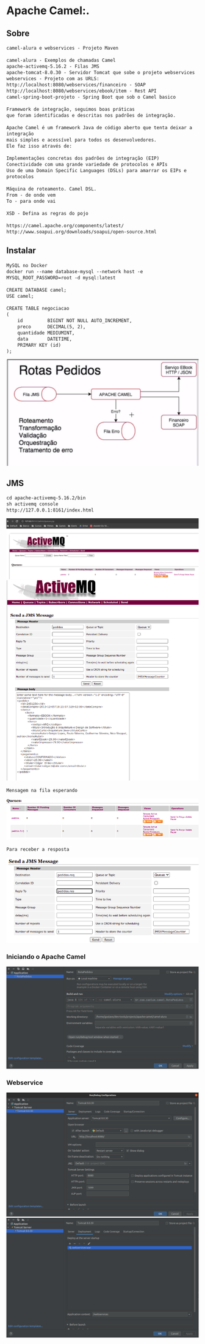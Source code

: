 # Apache Camel:.

## Sobre

````
camel-alura e webservices - Projeto Maven

camel-alura - Exemplos de chamadas Camel
apache-activemq-5.16.2 - Filas JMS
apache-tomcat-8.0.30 - Servidor Tomcat que sobe o projeto webservices
webservices - Projeto com as URLS:
http://localhost:8080/webservices/financeiro - SOAP
http://localhost:8080/webservices/ebook/item - Rest API
camel-spring-boot-projeto - Spring Boot que sob o Camel basico

Framework de integração, seguimos boas práticas 
que foram identificadas e descritas nos padrões de integração.

Apache Camel é um framework Java de código aberto que tenta deixar a integração 
mais simples e acessível para todos os desenvolvedores. 
Ele faz isso através de:

Implementações concretas dos padrões de integração (EIP)
Conectividade com uma grande variedade de protocolos e APIs
Uso de uma Domain Specific Languages (DSLs) para amarrar os EIPs e protocolos

Máquina de roteamento. Camel DSL.
From - de onde vem
To - para onde vai

XSD - Defina as regras do pojo

https://camel.apache.org/components/latest/
http://www.soapui.org/downloads/soapui/open-source.html
````

## Instalar

````
MySQL no Docker
docker run --name database-mysql --network host -e MYSQL_ROOT_PASSWORD=root -d mysql:latest

CREATE DATABASE camel;
USE camel;

CREATE TABLE negociacao
(
    id         BIGINT NOT NULL AUTO_INCREMENT,
    preco      DECIMAL(5, 2),
    quantidade MEDIUMINT,
    data       DATETIME,
    PRIMARY KEY (id)
);
````

![img.png](img.png)

## JMS

````
cd apache-activemq-5.16.2/bin
sh activemq console
http://127.0.0.1:8161/index.html
````

![img_4.png](img_4.png)
![img_5.png](img_5.png)

````
Mensagem na fila esperando
````

![img_7.png](img_7.png)

````
Para receber a resposta
````

![img_6.png](img_6.png)

### Iniciando o Apache Camel

![img_1.png](img_1.png)

### Webservice

![img_2.png](img_2.png)
![img_3.png](img_3.png)